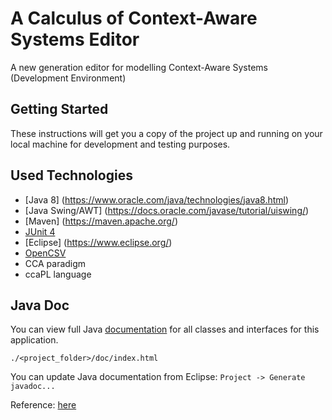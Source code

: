 # A Calculus of Context-Aware Systems Editor

A new generation editor for modelling Context-Aware Systems (Development Environment)

## Getting Started

These instructions will get you a copy of the project up and running on your local machine for development and testing purposes.

## Used Technologies

* [Java 8] (https://www.oracle.com/java/technologies/java8.html)
* [Java Swing/AWT] (https://docs.oracle.com/javase/tutorial/uiswing/)
* [Maven] (https://maven.apache.org/)
* [JUnit 4](https://junit.org/junit4)
* [Eclipse] (https://www.eclipse.org/)
* [OpenCSV](http://opencsv.sourceforge.net)
* CCA paradigm
* ccaPL language

## Java Doc

You can view full Java [documentation](doc/index.html) for all classes and interfaces for this application.

`./<project_folder>/doc/index.html`

You can update Java documentation from Eclipse: `Project -> Generate javadoc...`

Reference: [here](https://stackoverflow.com/questions/4468669/how-to-generate-javadoc-html-files-in-eclipse)
